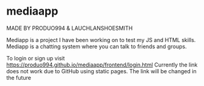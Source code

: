 # mediaapp

MADE BY PRODUO994 & LAUCHLANSHOESMITH

Mediapp is a project I have been working on to test my JS and HTML skills. Mediapp is a chatting system where you can talk to friends and groups.

To login or sign up visit https://produo994.github.io/mediaapp/frontend/login.html
Currently the link does not work due to GitHub using static pages. The link will be changed in the future
